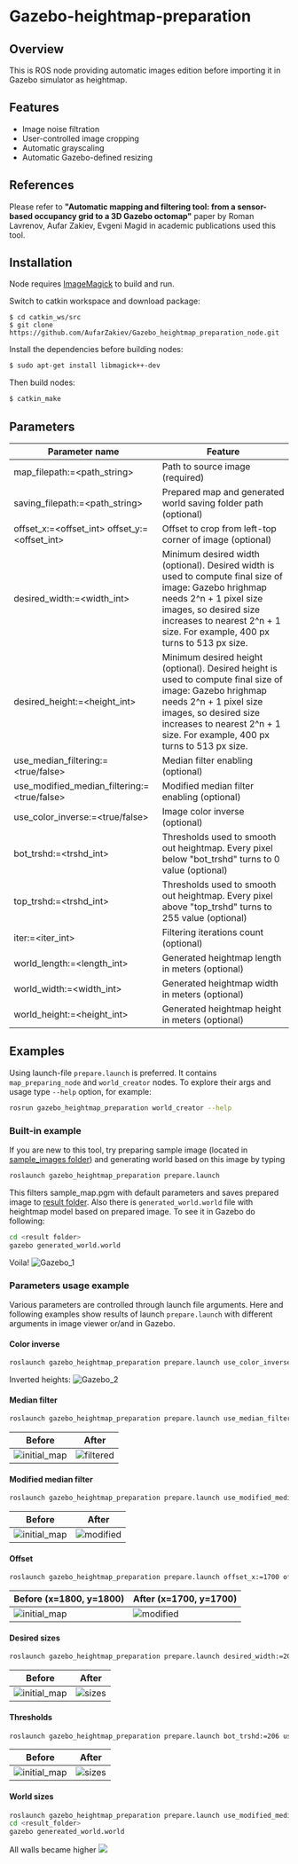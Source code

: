 # Gazebo-heightmap-preparation

## Overview

This is ROS node providing automatic images edition before importing it in Gazebo simulator as heightmap.

## Features

- Image noise filtration
- User-controlled image cropping
- Automatic grayscaling
- Automatic Gazebo-defined resizing

## References

Please refer to **"Automatic mapping and filtering tool: from a sensor-based occupancy grid to a 3D Gazebo octomap"** paper by Roman Lavrenov, Aufar Zakiev, Evgeni Magid in academic publications used this tool.

## Installation

Node requires [ImageMagick](https://www.imagemagick.org/script/index.php) to build and run.

Switch to catkin workspace and download package:

```
$ cd catkin_ws/src
$ git clone https://github.com/AufarZakiev/Gazebo_heightmap_preparation_node.git
```

Install the dependencies before building nodes:

```sh
$ sudo apt-get install libmagick++-dev
```

Then build nodes:

```sh
$ catkin_make
```

## Parameters

| Parameter name | Feature |
| ------ | ------ |
| map_filepath:=<path_string> | Path to source image (required) |
| saving_filepath:=<path_string> | Prepared map and generated world saving folder path (optional) |
| offset_x:=<offset_int> offset_y:=<offset_int> | Offset to crop from left-top corner of image (optional) |
| desired_width:=<width_int> | Minimum desired width (optional). Desired width is used to compute final size of image: Gazebo hrighmap needs 2^n + 1 pixel size images, so desired size increases to nearest 2^n + 1 size. For example, 400 px turns to 513 px size. |
| desired_height:=<height_int> | Minimum desired height (optional). Desired height is used to compute final size of image: Gazebo hrighmap needs 2^n + 1 pixel size images, so desired size increases to nearest 2^n + 1 size. For example, 400 px turns to 513 px size. |
| use_median_filtering:=<true/false> | Median filter enabling (optional) |
| use_modified_median_filtering:=<true/false> | Modified median filter enabling (optional) |
| use_color_inverse:=<true/false> | Image color inverse (optional) |
| bot_trshd:=<trshd_int> | Thresholds used to smooth out heightmap. Every pixel below "bot_trshd" turns to 0 value (optional) |
| top_trshd:=<trshd_int> | Thresholds used to smooth out heightmap. Every pixel above "top_trshd" turns to 255 value (optional) |
| iter:=<iter_int> | Filtering iterations count (optional) |
| world_length:=<length_int> | Generated heightmap length in meters (optional) |
| world_width:=<width_int> | Generated heightmap width in meters (optional) |
| world_height:=<height_int> | Generated heightmap height in meters (optional) |

## Examples

Using launch-file `prepare.launch` is preferred. It contains `map_preparing_node` and `world_creator` nodes. To explore their args and usage type `--help` option, for example:
```sh
rosrun gazebo_heightmap_preparation world_creator --help
```

### Built-in example

If you are new to this tool, try preparing sample image (located in [sample_images folder](https://github.com/AufarZakiev/Gazebo_heightmap_preparation_node/tree/master/launch/sample_images)) and generating world based on this image by typing
```sh
roslaunch gazebo_heightmap_preparation prepare.launch
```
This filters sample_map.pgm with default parameters and saves prepared image to [result folder](https://github.com/AufarZakiev/Gazebo_heightmap_preparation_node/tree/master/launch/sample_images/result). Also there is `generated_world.world` file with heightmap model based on prepared image. To see it in Gazebo do following:
```sh 
cd <result folder>
gazebo generated_world.world 
```
Voila!
![Gazebo_1](https://user-images.githubusercontent.com/5558521/32720122-a1b1bfb8-c873-11e7-8f25-6d6216ffa5e8.png)

### Parameters usage example

Various parameters are controlled through launch file arguments. Here and following examples show results of launch `prepare.launch` with different arguments in image viewer or/and in Gazebo.

#### Color inverse
```sh
roslaunch gazebo_heightmap_preparation prepare.launch use_color_inverse:=false
```
Inverted heights:
![Gazebo_2](https://user-images.githubusercontent.com/5558521/32825507-4f2532aa-c9f6-11e7-841c-048e72b2b70c.png)

#### Median filter
```sh
roslaunch gazebo_heightmap_preparation prepare.launch use_median_filtering:=false use_color_inverse:=false
```
| Before | After |
| ------ | ------ |
|![initial_map](https://user-images.githubusercontent.com/5558521/32825820-5ac67d0c-c9f7-11e7-967c-3b53b429f1e1.png) | ![filtered](https://user-images.githubusercontent.com/5558521/32825727-1222eeaa-c9f7-11e7-8f02-b41a9962655d.png) |

#### Modified median filter
```sh
roslaunch gazebo_heightmap_preparation prepare.launch use_modified_median_filtering:=true use_color_inverse:=false
```
| Before | After |
| ------ | ------ |
|![initial_map](https://user-images.githubusercontent.com/5558521/32825820-5ac67d0c-c9f7-11e7-967c-3b53b429f1e1.png)|![modified](https://user-images.githubusercontent.com/5558521/32825878-835c39d2-c9f7-11e7-8d76-e278258e3b6c.png)

#### Offset
```sh
roslaunch gazebo_heightmap_preparation prepare.launch offset_x:=1700 offset_x:=1700 use_color_inverse:=false
```
| Before (x=1800, y=1800) | After (x=1700, y=1700) |
| ------ | ------ |
|![initial_map](https://user-images.githubusercontent.com/5558521/32825820-5ac67d0c-c9f7-11e7-967c-3b53b429f1e1.png)|![modified](https://user-images.githubusercontent.com/5558521/32825952-b80aa02e-c9f7-11e7-84ba-6edbfd3e393b.png)

#### Desired sizes
```sh
roslaunch gazebo_heightmap_preparation prepare.launch desired_width:=200 desired_height:=200 use_color_inverse:=false
```
| Before | After |
| ------ | ------ |
|![initial_map](https://user-images.githubusercontent.com/5558521/32825820-5ac67d0c-c9f7-11e7-967c-3b53b429f1e1.png)|![sizes](https://user-images.githubusercontent.com/5558521/32826058-072852dc-c9f8-11e7-87e2-f1f595eb5594.png)

#### Thresholds
```sh
roslaunch gazebo_heightmap_preparation prepare.launch bot_trshd:=206 use_color_inverse:=false
```
| Before | After |
| ------ | ------ |
|![initial_map](https://user-images.githubusercontent.com/5558521/32825820-5ac67d0c-c9f7-11e7-967c-3b53b429f1e1.png)|![sizes](https://user-images.githubusercontent.com/5558521/32826260-c22c3b5c-c9f8-11e7-96df-3f478e5f8e9c.png)

#### World sizes
```sh
roslaunch gazebo_heightmap_preparation prepare.launch use_modified_median_filtering:=true use_color_inverse:=true world_height:=5
cd <result_folder>
gazebo genereated_world.world
```
All walls became higher
![](https://user-images.githubusercontent.com/5558521/32828808-3465bb96-ca01-11e7-8f16-029acb3a86ff.png)
